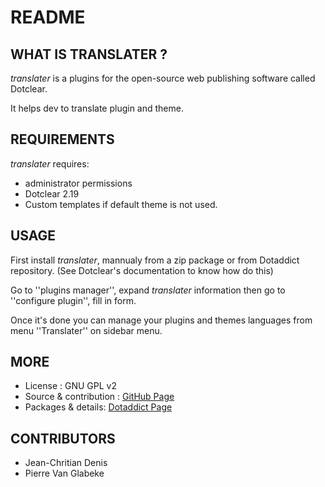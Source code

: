 # README

## WHAT IS TRANSLATER ?

_translater_ is a plugins for the open-source 
web publishing software called Dotclear.

It helps dev to translate plugin and theme.

## REQUIREMENTS

_translater_ requires: 

 * administrator permissions
 * Dotclear 2.19 
 * Custom templates if default theme is not used.

## USAGE

First install _translater_, mannualy from a zip package or from 
Dotaddict repository. (See Dotclear's documentation to know how do this)

Go to ''plugins manager'', expand _translater_ information then 
go to ''configure plugin'', fill in form.

Once it's done you can manage your plugins and themes languages from menu 
''Translater'' on sidebar menu.

## MORE

 * License : GNU GPL v2
 * Source & contribution : [GitHub Page](https://github.com/JcDenis/saba)
 * Packages & details:  [Dotaddict Page](https://plugins.dotaddict.org/dc2/details/saba)

## CONTRIBUTORS

 * Jean-Chritian Denis
 * Pierre Van Glabeke
